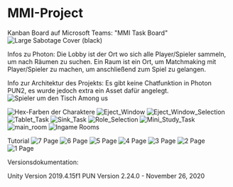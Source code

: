 # MMI-Project
Kanban Board auf Microsoft Teams: "MMI Task Board"
![Large Sabotage Cover (black)](https://github.com/user-attachments/assets/c333498e-f963-4f44-b952-f1c32d922070)


Infos zu Photon:
Die Lobby ist der Ort wo sich alle Player/Spieler sammeln, um nach Räumen zu suchen.
Ein Raum ist ein Ort, um Matchmaking mit Player/Spieler zu machen, um anschließend zum Spiel zu gelangen.

Info zur Architektur des Projekts:
Es gibt keine Chatfunktion in Photon PUN2, es wurde jedoch extra ein Asset dafür angelegt.
![Spieler um den Tisch Among us](https://github.com/user-attachments/assets/7847fd0e-2c33-4607-ad6e-c7ddbfa50b10)

![Hex-Farben der Charaktere](https://github.com/user-attachments/assets/211d0842-05aa-457f-80d5-3b29f26c2eb9)
![Eject_Window](https://github.com/user-attachments/assets/07f17faf-9d60-421e-ba60-fea800284ed0)
![Eject_Window_Selection](https://github.com/user-attachments/assets/f2ed3735-130f-48fa-b0ee-937ef4b5d996)
![Tablet_Task](https://github.com/user-attachments/assets/c1ee0aa3-451f-4466-9f52-f68a6678ab27)
![Sink_Task](https://github.com/user-attachments/assets/803188b1-7aba-4766-9da6-2aba735cf1e8)
![Role_Selection](https://github.com/user-attachments/assets/1307b0f4-ca95-46bd-8c01-95fa96842c0d)
![Mini_Study_Task](https://github.com/user-attachments/assets/337bed3f-9d09-45df-b337-200dda578ecb)
![main_room](https://github.com/user-attachments/assets/b3d901a9-ee17-4dec-af25-5e8406eb000f)
![Ingame Rooms](https://github.com/user-attachments/assets/dc47bc61-7420-438c-97ba-d80dc8c27320)

Tutorial
![7 Page](https://github.com/user-attachments/assets/daff1712-0e2d-4b1d-bed9-6e5683d197d9)
![6 Page](https://github.com/user-attachments/assets/cd99f197-b009-4fb3-8be8-e5cea8af07ee)
![5 Page](https://github.com/user-attachments/assets/7a7dca71-b342-419e-9726-a81fed6b419f)
![4 Page](https://github.com/user-attachments/assets/1a4dc811-073e-4bf0-b183-c11e1ce02eb2)
![3 Page](https://github.com/user-attachments/assets/843f9d74-f0d2-4381-983b-5f77f4e7864f)
![2 Page](https://github.com/user-attachments/assets/bf51362f-c3cc-4166-8566-30441167e42d)
![1 Page](https://github.com/user-attachments/assets/bafd089e-612c-487a-baf5-1c7395f122b8)



Versionsdokumentation:

Unity Version 2019.4.15f1
PUN Version 2.24.0 - November 26, 2020
